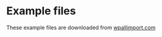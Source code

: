# Example files

These example files are downloaded from [wpallimport.com](https://www.wpallimport.com/documentation/woocommerce/example-files/)
